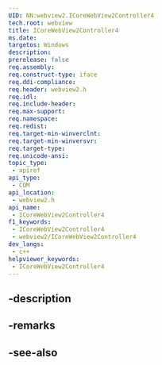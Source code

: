 ```yaml
---
UID: NN:webview2.ICoreWebView2Controller4
tech.root: webview
title: ICoreWebView2Controller4
ms.date: 
targetos: Windows
description: 
prerelease: false
req.assembly: 
req.construct-type: iface
req.ddi-compliance: 
req.header: webview2.h
req.idl: 
req.include-header: 
req.max-support: 
req.namespace: 
req.redist: 
req.target-min-winverclnt: 
req.target-min-winversvr: 
req.target-type: 
req.unicode-ansi: 
topic_type:
 - apiref
api_type:
 - COM
api_location:
 - webview2.h
api_name:
 - ICoreWebView2Controller4
f1_keywords:
 - ICoreWebView2Controller4
 - webview2/ICoreWebView2Controller4
dev_langs:
 - c++
helpviewer_keywords:
 - ICoreWebView2Controller4
---
```


## -description

## -remarks

## -see-also

